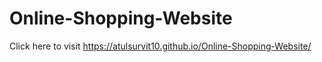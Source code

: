 # Online-Shopping-Website
Click here to visit https://atulsurvit10.github.io/Online-Shopping-Website/
